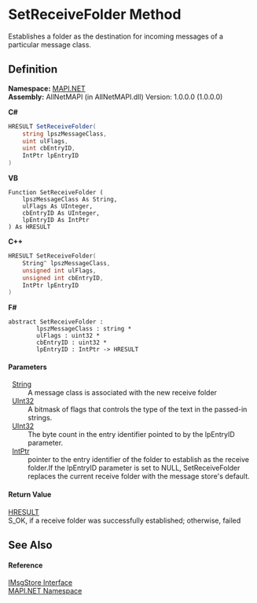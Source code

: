 # SetReceiveFolder Method


Establishes a folder as the destination for incoming messages of a particular message class.



## Definition
**Namespace:** <a href="5bef4637-66f8-16d4-e5f4-4d0da57a1538.md">MAPI.NET</a>  
**Assembly:** AllNetMAPI (in AllNetMAPI.dll) Version: 1.0.0.0 (1.0.0.0)

**C#**
``` C#
HRESULT SetReceiveFolder(
	string lpszMessageClass,
	uint ulFlags,
	uint cbEntryID,
	IntPtr lpEntryID
)
```
**VB**
``` VB
Function SetReceiveFolder ( 
	lpszMessageClass As String,
	ulFlags As UInteger,
	cbEntryID As UInteger,
	lpEntryID As IntPtr
) As HRESULT
```
**C++**
``` C++
HRESULT SetReceiveFolder(
	String^ lpszMessageClass, 
	unsigned int ulFlags, 
	unsigned int cbEntryID, 
	IntPtr lpEntryID
)
```
**F#**
``` F#
abstract SetReceiveFolder : 
        lpszMessageClass : string * 
        ulFlags : uint32 * 
        cbEntryID : uint32 * 
        lpEntryID : IntPtr -> HRESULT 
```



#### Parameters
<dl><dt>  <a href="https://learn.microsoft.com/dotnet/api/system.string" target="_blank" rel="noopener noreferrer">String</a></dt><dd>A message class is associated with the new receive folder</dd><dt>  <a href="https://learn.microsoft.com/dotnet/api/system.uint32" target="_blank" rel="noopener noreferrer">UInt32</a></dt><dd>A bitmask of flags that controls the type of the text in the passed-in strings.</dd><dt>  <a href="https://learn.microsoft.com/dotnet/api/system.uint32" target="_blank" rel="noopener noreferrer">UInt32</a></dt><dd>The byte count in the entry identifier pointed to by the lpEntryID parameter.</dd><dt>  <a href="https://learn.microsoft.com/dotnet/api/system.intptr" target="_blank" rel="noopener noreferrer">IntPtr</a></dt><dd>pointer to the entry identifier of the folder to establish as the receive folder.If the lpEntryID parameter is set to NULL, SetReceiveFolder replaces the current receive folder with the message store's default.</dd></dl>

#### Return Value
<a href="50596607-a328-ef10-6ea9-0448fbb7d197.md">HRESULT</a>  
S_OK, if a receive folder was successfully established; otherwise, failed

## See Also


#### Reference
<a href="74ee1853-dea0-4e58-cb66-c6c8017d5a04.md">IMsgStore Interface</a>  
<a href="5bef4637-66f8-16d4-e5f4-4d0da57a1538.md">MAPI.NET Namespace</a>  
